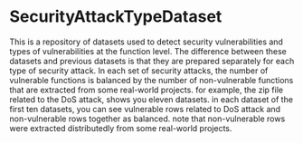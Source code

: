 # SecurityAttackTypeDataset

This is a repository of datasets used to detect security vulnerabilities and types of vulnerabilities at the function level. The difference between these datasets and previous datasets is that they are prepared separately for each type of security attack. In each set of security attacks, the number of vulnerable functions is balanced by the number of non-vulnerable functions that are extracted from some real-world projects. for example, the zip file related to the DoS attack, shows you eleven datasets. in each dataset of the first ten datasets, you can see vulnerable rows related to DoS attack and non-vulnerable rows together as balanced. note that non-vulnerable rows were extracted distributedly from some real-world projects. 
